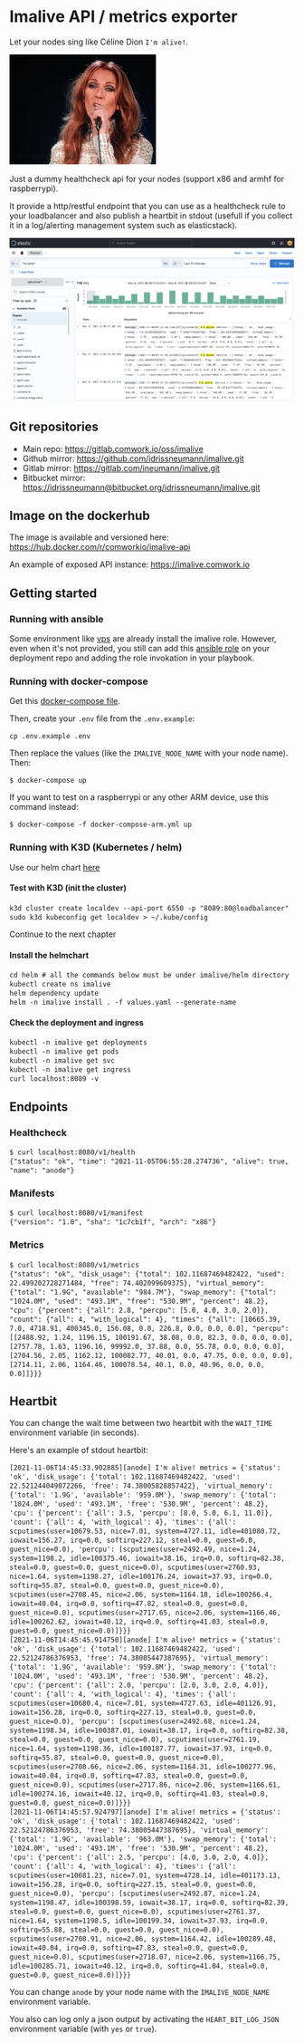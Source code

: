# Imalive API / metrics exporter

Let your nodes sing like Céline Dion `I'm alive!`.

![celine](../img/celine.jpeg)

Just a dummy healthcheck api for your nodes (support x86 and armhf for raspberrypi).

It provide a http/restful endpoint that you can use as a healthcheck rule to your loadbalancer and also publish a heartbit in stdout (usefull if you collect it in a log/alerting management system such as elasticstack).

![kibana](../img/imalive_kibana.png)

## Git repositories

* Main repo: https://gitlab.comwork.io/oss/imalive
* Github mirror: https://github.com/idrissneumann/imalive.git
* Gitlab mirror: https://gitlab.com/ineumann/imalive.git
* Bitbucket mirror: [https://idrissneumann@bitbucket.org/idrissneumann/imalive.git](https://idrissneumann@bitbucket.org/idrissneumann/imalive.git)

## Image on the dockerhub

The image is available and versioned here: https://hub.docker.com/r/comworkio/imalive-api

An example of exposed API instance: https://imalive.comwork.io

## Getting started

### Running with ansible

Some environment like [vps](../vps.md) are already install the imalive role. However, even when it's not provided, you still can add this [ansible role](https://gitlab.comwork.io/oss/imalive/-/tree/main/ansible-imalive) on your deployment repo and adding the role invokation in your playbook.

### Running with docker-compose

Get this [docker-compose file](https://gitlab.comwork.io/oss/imalive/-/blob/main/docker-compose.yml).

Then, create your `.env` file from the `.env.example`:

```shell
cp .env.example .env
```

Then replace the values (like the `IMALIVE_NODE_NAME` with your node name). Then:

```shell
$ docker-compose up
```

If you want to test on a raspberrypi or any other ARM device, use this command instead:

```shell
$ docker-compose -f docker-compose-arm.yml up
```

### Running with K3D (Kubernetes / helm)

Use our helm chart [here](https://gitlab.comwork.io/oss/imalive/-/tree/main/helm)

#### Test with K3D (init the cluster)

```shell
k3d cluster create localdev --api-port 6550 -p "8089:80@loadbalancer"
sudo k3d kubeconfig get localdev > ~/.kube/config 
```

Continue to the next chapter

#### Install the helmchart

```shell
cd helm # all the commands below must be under imalive/helm directory
kubectl create ns imalive
helm dependency update
helm -n imalive install . -f values.yaml --generate-name
```

#### Check the deployment and ingress

```shell
kubectl -n imalive get deployments
kubectl -n imalive get pods
kubectl -n imalive get svc
kubectl -n imalive get ingress
curl localhost:8089 -v
```

## Endpoints

### Healthcheck

```shell
$ curl localhost:8080/v1/health
{"status": "ok", "time": "2021-11-05T06:55:28.274736", "alive": true, "name": "anode"}
```

### Manifests

```shell
$ curl localhost:8080/v1/manifest 
{"version": "1.0", "sha": "1c7cb1f", "arch": "x86"}
```

### Metrics

```shell
$ curl localhost:8080/v1/metrics
{"status": "ok", "disk_usage": {"total": 102.11687469482422, "used": 22.499202728271484, "free": 74.402099609375}, "virtual_memory": {"total": "1.9G", "available": "984.7M"}, "swap_memory": {"total": "1024.0M", "used": "493.1M", "free": "530.9M", "percent": 48.2}, "cpu": {"percent": {"all": 2.8, "percpu": [5.0, 4.0, 3.0, 2.0]}, "count": {"all": 4, "with_logical": 4}, "times": {"all": [10665.39, 7.0, 4718.91, 400345.0, 156.08, 0.0, 226.8, 0.0, 0.0, 0.0], "percpu": [[2488.92, 1.24, 1196.15, 100191.67, 38.08, 0.0, 82.3, 0.0, 0.0, 0.0], [2757.78, 1.63, 1196.16, 99992.0, 37.88, 0.0, 55.78, 0.0, 0.0, 0.0], [2704.56, 2.05, 1162.12, 100082.77, 40.01, 0.0, 47.75, 0.0, 0.0, 0.0], [2714.11, 2.06, 1164.46, 100078.54, 40.1, 0.0, 40.96, 0.0, 0.0, 0.0]]}}}
```

## Heartbit

You can change the wait time between two heartbit with the `WAIT_TIME` environment variable (in seconds).

Here's an example of stdout heartbit:

```shell
[2021-11-06T14:45:33.902885][anode] I'm alive! metrics = {'status': 'ok', 'disk_usage': {'total': 102.11687469482422, 'used': 22.521244049072266, 'free': 74.38005828857422}, 'virtual_memory': {'total': '1.9G', 'available': '959.0M'}, 'swap_memory': {'total': '1024.0M', 'used': '493.1M', 'free': '530.9M', 'percent': 48.2}, 'cpu': {'percent': {'all': 3.5, 'percpu': [8.0, 5.0, 6.1, 11.0]}, 'count': {'all': 4, 'with_logical': 4}, 'times': {'all': scputimes(user=10679.53, nice=7.01, system=4727.11, idle=401080.72, iowait=156.27, irq=0.0, softirq=227.12, steal=0.0, guest=0.0, guest_nice=0.0), 'percpu': [scputimes(user=2492.49, nice=1.24, system=1198.2, idle=100375.46, iowait=38.16, irq=0.0, softirq=82.38, steal=0.0, guest=0.0, guest_nice=0.0), scputimes(user=2760.93, nice=1.64, system=1198.27, idle=100176.24, iowait=37.93, irq=0.0, softirq=55.87, steal=0.0, guest=0.0, guest_nice=0.0), scputimes(user=2708.45, nice=2.06, system=1164.18, idle=100266.4, iowait=40.04, irq=0.0, softirq=47.82, steal=0.0, guest=0.0, guest_nice=0.0), scputimes(user=2717.65, nice=2.06, system=1166.46, idle=100262.62, iowait=40.12, irq=0.0, softirq=41.03, steal=0.0, guest=0.0, guest_nice=0.0)]}}}
[2021-11-06T14:45:45.914750][anode] I'm alive! metrics = {'status': 'ok', 'disk_usage': {'total': 102.11687469482422, 'used': 22.52124786376953, 'free': 74.38005447387695}, 'virtual_memory': {'total': '1.9G', 'available': '959.8M'}, 'swap_memory': {'total': '1024.0M', 'used': '493.1M', 'free': '530.9M', 'percent': 48.2}, 'cpu': {'percent': {'all': 2.0, 'percpu': [2.0, 3.0, 2.0, 4.0]}, 'count': {'all': 4, 'with_logical': 4}, 'times': {'all': scputimes(user=10680.4, nice=7.01, system=4727.63, idle=401126.91, iowait=156.28, irq=0.0, softirq=227.13, steal=0.0, guest=0.0, guest_nice=0.0), 'percpu': [scputimes(user=2492.68, nice=1.24, system=1198.34, idle=100387.01, iowait=38.17, irq=0.0, softirq=82.38, steal=0.0, guest=0.0, guest_nice=0.0), scputimes(user=2761.19, nice=1.64, system=1198.36, idle=100187.77, iowait=37.93, irq=0.0, softirq=55.87, steal=0.0, guest=0.0, guest_nice=0.0), scputimes(user=2708.66, nice=2.06, system=1164.31, idle=100277.96, iowait=40.04, irq=0.0, softirq=47.83, steal=0.0, guest=0.0, guest_nice=0.0), scputimes(user=2717.86, nice=2.06, system=1166.61, idle=100274.16, iowait=40.12, irq=0.0, softirq=41.03, steal=0.0, guest=0.0, guest_nice=0.0)]}}}
[2021-11-06T14:45:57.924797][anode] I'm alive! metrics = {'status': 'ok', 'disk_usage': {'total': 102.11687469482422, 'used': 22.52124786376953, 'free': 74.38005447387695}, 'virtual_memory': {'total': '1.9G', 'available': '963.0M'}, 'swap_memory': {'total': '1024.0M', 'used': '493.1M', 'free': '530.9M', 'percent': 48.2}, 'cpu': {'percent': {'all': 2.5, 'percpu': [4.0, 3.0, 2.0, 4.0]}, 'count': {'all': 4, 'with_logical': 4}, 'times': {'all': scputimes(user=10681.23, nice=7.01, system=4728.14, idle=401173.13, iowait=156.28, irq=0.0, softirq=227.15, steal=0.0, guest=0.0, guest_nice=0.0), 'percpu': [scputimes(user=2492.87, nice=1.24, system=1198.47, idle=100398.59, iowait=38.17, irq=0.0, softirq=82.39, steal=0.0, guest=0.0, guest_nice=0.0), scputimes(user=2761.37, nice=1.64, system=1198.5, idle=100199.34, iowait=37.93, irq=0.0, softirq=55.88, steal=0.0, guest=0.0, guest_nice=0.0), scputimes(user=2708.91, nice=2.06, system=1164.42, idle=100289.48, iowait=40.04, irq=0.0, softirq=47.83, steal=0.0, guest=0.0, guest_nice=0.0), scputimes(user=2718.07, nice=2.06, system=1166.75, idle=100285.71, iowait=40.12, irq=0.0, softirq=41.04, steal=0.0, guest=0.0, guest_nice=0.0)]}}}
```

You can change `anode` by your node name with the `IMALIVE_NODE_NAME` environment variable.

You also can log only a json output by activating the `HEART_BIT_LOG_JSON` environment variable (with `yes` or `true`).
